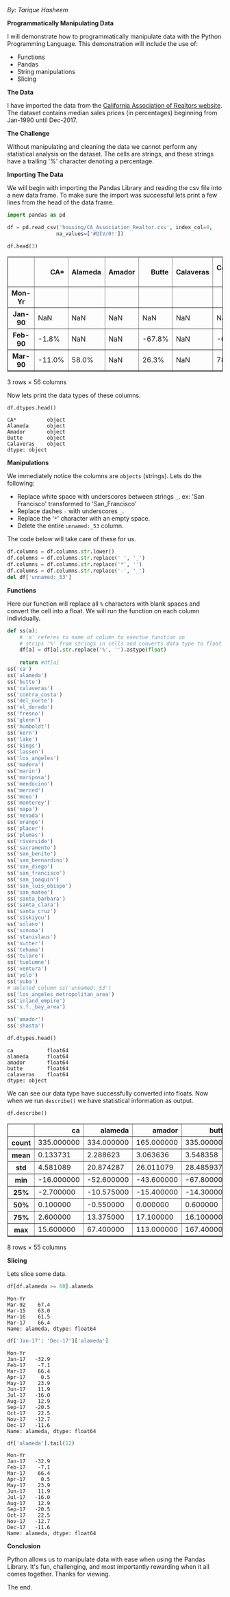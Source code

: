 
_By: Tarique Hasheem_

__Programmatically Manipulating Data__

I will demonstrate how to programmatically manipulate data with the Python Programming Language.  This demonstration will include the use of:

* Functions
* Pandas
* String manipulations
* Slicing

__The Data__

I have imported the data from the [California Association of Realtors website](https://www.car.org/marketdata/data/housingdata/).  The dataset contains median sales prices (in percentages) beginning from Jan-1990 until Dec-2017.

__The Challenge__

Without manipulating and cleaning the data we cannot perform any statistical analysis on the dataset.  The cells are strings, and these strings have a trailing '%' character denoting a percentage.  

__Importing The Data__

We will begin with importing the Pandas Library and reading the csv file into a new data frame.  To make sure the import was successful lets print a few lines from the head of the data frame.


```python
import pandas as pd

df = pd.read_csv('housing/CA_Association_Realtor.csv', index_col=0,
                na_values=['#DIV/0!'])

df.head(3)
```




<div>
<style>
    .dataframe thead tr:only-child th {
        text-align: right;
    }

    .dataframe thead th {
        text-align: left;
    }

    .dataframe tbody tr th {
        vertical-align: top;
    }
</style>
<table border="1" class="dataframe">
  <thead>
    <tr style="text-align: right;">
      <th></th>
      <th>CA*</th>
      <th>Alameda</th>
      <th>Amador</th>
      <th>Butte</th>
      <th>Calaveras</th>
      <th>Contra-Costa</th>
      <th>Del Norte</th>
      <th>El Dorado</th>
      <th>Fresno</th>
      <th>Glenn</th>
      <th>...</th>
      <th>Tehama</th>
      <th>Tulare</th>
      <th>Tuolumne</th>
      <th>Ventura</th>
      <th>Yolo</th>
      <th>Yuba</th>
      <th>Unnamed: 53</th>
      <th>Los Angeles Metropolitan Area</th>
      <th>Inland Empire</th>
      <th>S.F. Bay Area</th>
    </tr>
    <tr>
      <th>Mon-Yr</th>
      <th></th>
      <th></th>
      <th></th>
      <th></th>
      <th></th>
      <th></th>
      <th></th>
      <th></th>
      <th></th>
      <th></th>
      <th></th>
      <th></th>
      <th></th>
      <th></th>
      <th></th>
      <th></th>
      <th></th>
      <th></th>
      <th></th>
      <th></th>
      <th></th>
    </tr>
  </thead>
  <tbody>
    <tr>
      <th>Jan-90</th>
      <td>NaN</td>
      <td>NaN</td>
      <td>NaN</td>
      <td>NaN</td>
      <td>NaN</td>
      <td>NaN</td>
      <td>NaN</td>
      <td>NaN</td>
      <td>NaN</td>
      <td>NaN</td>
      <td>...</td>
      <td>NaN</td>
      <td>NaN</td>
      <td>NaN</td>
      <td>NaN</td>
      <td>NaN</td>
      <td>NaN</td>
      <td>NaN</td>
      <td>NaN</td>
      <td>NaN</td>
      <td>NaN</td>
    </tr>
    <tr>
      <th>Feb-90</th>
      <td>-1.8%</td>
      <td>NaN</td>
      <td>NaN</td>
      <td>-67.8%</td>
      <td>NaN</td>
      <td>-6.6%</td>
      <td>NaN</td>
      <td>NaN</td>
      <td>16.3%</td>
      <td>NaN</td>
      <td>...</td>
      <td>NaN</td>
      <td>11.8%</td>
      <td>NaN</td>
      <td>-4.7%</td>
      <td>NaN</td>
      <td>NaN</td>
      <td>NaN</td>
      <td>-4.0%</td>
      <td>1.8%</td>
      <td>-14.8%</td>
    </tr>
    <tr>
      <th>Mar-90</th>
      <td>-11.0%</td>
      <td>58.0%</td>
      <td>NaN</td>
      <td>26.3%</td>
      <td>NaN</td>
      <td>78.1%</td>
      <td>NaN</td>
      <td>NaN</td>
      <td>9.4%</td>
      <td>NaN</td>
      <td>...</td>
      <td>NaN</td>
      <td>78.9%</td>
      <td>NaN</td>
      <td>28.7%</td>
      <td>NaN</td>
      <td>NaN</td>
      <td>NaN</td>
      <td>23.2%</td>
      <td>32.1%</td>
      <td>32.2%</td>
    </tr>
  </tbody>
</table>
<p>3 rows × 56 columns</p>
</div>



Now lets print the data types of these columns.


```python
df.dtypes.head()
```




    CA*          object
    Alameda      object
    Amador       object
    Butte        object
    Calaveras    object
    dtype: object



__Manipulations__

We immediately notice the columns are ```objects``` (strings).  Lets do the following:  

* Replace white space with underscores between strings ```_```. ex: 'San Francisco' transformed to 'San_Francisco'
* Replace dashes ```-``` with underscores ```_```.
* Replace the '```*```' character with an empty space.
* Delete the entire ```unnamed:_53``` column.

The code below will take care of these for us.


```python
df.columns = df.columns.str.lower()
df.columns = df.columns.str.replace(' ', '_')
df.columns = df.columns.str.replace('*', '')
df.columns = df.columns.str.replace('-', '_')
del df['unnamed:_53']
```

__Functions__

Here our function will replace all ```%``` characters with blank spaces and convert the cell into a float.  We will run the function on each column individually.


```python
def ss(a):
    # 'a' referes to name of column to exectue function on
    # strips '%' from strings in cells and converts data type to float
    df[a] = df[a].str.replace('%', '').astype(float)
    
    return #df[a]
ss('ca')
ss('alameda')
ss('butte')
ss('calaveras')
ss('contra_costa')
ss('del_norte')
ss('el_dorado')
ss('fresno')
ss('glenn')
ss('humboldt')
ss('kern')
ss('lake')
ss('kings')
ss('lassen')
ss('los_angeles')
ss('madera')
ss('marin')
ss('mariposa')
ss('mendocino')
ss('merced')
ss('mono')
ss('monterey')
ss('napa')
ss('nevada')
ss('orange')
ss('placer')
ss('plumas')
ss('riverside')
ss('sacramento')
ss('san_benito')
ss('san_bernardino')
ss('san_diego')
ss('san_francisco')
ss('san_joaquin')
ss('san_luis_obispo')
ss('san_mateo')
ss('santa_barbara')
ss('santa_clara')
ss('santa_cruz')
ss('siskiyou')
ss('solano')
ss('sonoma')
ss('stanislaus')
ss('sutter')
ss('tehama')
ss('tulare')
ss('tuolumne')
ss('ventura')
ss('yolo')
ss('yuba')
# deleted column ss('unnamed:_53')
ss('los_angeles_metropolitan_area')
ss('inland_empire')
ss('s.f._bay_area')
```


```python
ss('amador')
ss('shasta')
```


```python
df.dtypes.head()

```




    ca           float64
    alameda      float64
    amador       float64
    butte        float64
    calaveras    float64
    dtype: object



We can see our data type have successfully converted into floats.  Now when we run ```describe()``` we have statistical information as output.


```python
df.describe()
```




<div>
<style>
    .dataframe thead tr:only-child th {
        text-align: right;
    }

    .dataframe thead th {
        text-align: left;
    }

    .dataframe tbody tr th {
        vertical-align: top;
    }
</style>
<table border="1" class="dataframe">
  <thead>
    <tr style="text-align: right;">
      <th></th>
      <th>ca</th>
      <th>alameda</th>
      <th>amador</th>
      <th>butte</th>
      <th>calaveras</th>
      <th>contra_costa</th>
      <th>del_norte</th>
      <th>el_dorado</th>
      <th>fresno</th>
      <th>glenn</th>
      <th>...</th>
      <th>sutter</th>
      <th>tehama</th>
      <th>tulare</th>
      <th>tuolumne</th>
      <th>ventura</th>
      <th>yolo</th>
      <th>yuba</th>
      <th>los_angeles_metropolitan_area</th>
      <th>inland_empire</th>
      <th>s.f._bay_area</th>
    </tr>
  </thead>
  <tbody>
    <tr>
      <th>count</th>
      <td>335.000000</td>
      <td>334.000000</td>
      <td>165.000000</td>
      <td>335.000000</td>
      <td>203.000000</td>
      <td>335.000000</td>
      <td>107.000000</td>
      <td>107.000000</td>
      <td>335.000000</td>
      <td>143.000000</td>
      <td>...</td>
      <td>140.000000</td>
      <td>122.000000</td>
      <td>255.000000</td>
      <td>179.000000</td>
      <td>335.000000</td>
      <td>107.000000</td>
      <td>140.000000</td>
      <td>335.000000</td>
      <td>335.000000</td>
      <td>335.000000</td>
    </tr>
    <tr>
      <th>mean</th>
      <td>0.133731</td>
      <td>2.288623</td>
      <td>3.063636</td>
      <td>3.548358</td>
      <td>3.735468</td>
      <td>2.468657</td>
      <td>8.785047</td>
      <td>2.591589</td>
      <td>1.928657</td>
      <td>9.466434</td>
      <td>...</td>
      <td>2.240000</td>
      <td>6.294262</td>
      <td>2.459608</td>
      <td>4.101676</td>
      <td>1.885970</td>
      <td>2.856075</td>
      <td>2.893571</td>
      <td>1.298209</td>
      <td>1.570746</td>
      <td>1.765373</td>
    </tr>
    <tr>
      <th>std</th>
      <td>4.581089</td>
      <td>20.874287</td>
      <td>26.011079</td>
      <td>28.485937</td>
      <td>24.960841</td>
      <td>21.984690</td>
      <td>41.637064</td>
      <td>18.557677</td>
      <td>17.979147</td>
      <td>57.124011</td>
      <td>...</td>
      <td>20.848321</td>
      <td>37.933891</td>
      <td>21.858144</td>
      <td>29.209610</td>
      <td>20.020144</td>
      <td>24.618072</td>
      <td>24.127766</td>
      <td>15.531970</td>
      <td>16.366428</td>
      <td>18.877861</td>
    </tr>
    <tr>
      <th>min</th>
      <td>-16.000000</td>
      <td>-52.600000</td>
      <td>-43.600000</td>
      <td>-67.800000</td>
      <td>-47.500000</td>
      <td>-46.600000</td>
      <td>-76.900000</td>
      <td>-35.800000</td>
      <td>-54.000000</td>
      <td>-63.600000</td>
      <td>...</td>
      <td>-35.500000</td>
      <td>-61.200000</td>
      <td>-43.800000</td>
      <td>-70.500000</td>
      <td>-46.900000</td>
      <td>-42.500000</td>
      <td>-51.000000</td>
      <td>-32.100000</td>
      <td>-36.500000</td>
      <td>-42.300000</td>
    </tr>
    <tr>
      <th>25%</th>
      <td>-2.700000</td>
      <td>-10.575000</td>
      <td>-15.400000</td>
      <td>-14.300000</td>
      <td>-15.100000</td>
      <td>-11.800000</td>
      <td>-19.400000</td>
      <td>-11.950000</td>
      <td>-9.250000</td>
      <td>-21.800000</td>
      <td>...</td>
      <td>-13.500000</td>
      <td>-21.600000</td>
      <td>-10.650000</td>
      <td>-15.050000</td>
      <td>-10.150000</td>
      <td>-11.750000</td>
      <td>-12.525000</td>
      <td>-8.500000</td>
      <td>-8.100000</td>
      <td>-8.350000</td>
    </tr>
    <tr>
      <th>50%</th>
      <td>0.100000</td>
      <td>-0.550000</td>
      <td>0.000000</td>
      <td>0.600000</td>
      <td>3.100000</td>
      <td>0.000000</td>
      <td>0.000000</td>
      <td>2.900000</td>
      <td>0.700000</td>
      <td>0.000000</td>
      <td>...</td>
      <td>1.800000</td>
      <td>0.000000</td>
      <td>0.400000</td>
      <td>0.000000</td>
      <td>-0.700000</td>
      <td>-3.500000</td>
      <td>0.000000</td>
      <td>-0.100000</td>
      <td>0.100000</td>
      <td>-0.600000</td>
    </tr>
    <tr>
      <th>75%</th>
      <td>2.600000</td>
      <td>13.375000</td>
      <td>17.100000</td>
      <td>16.100000</td>
      <td>21.000000</td>
      <td>11.700000</td>
      <td>36.800000</td>
      <td>13.450000</td>
      <td>12.550000</td>
      <td>26.700000</td>
      <td>...</td>
      <td>14.725000</td>
      <td>26.600000</td>
      <td>13.900000</td>
      <td>20.750000</td>
      <td>11.800000</td>
      <td>14.000000</td>
      <td>15.825000</td>
      <td>8.800000</td>
      <td>9.200000</td>
      <td>10.550000</td>
    </tr>
    <tr>
      <th>max</th>
      <td>15.600000</td>
      <td>67.400000</td>
      <td>113.000000</td>
      <td>167.400000</td>
      <td>76.000000</td>
      <td>95.900000</td>
      <td>160.000000</td>
      <td>57.200000</td>
      <td>73.500000</td>
      <td>475.000000</td>
      <td>...</td>
      <td>73.200000</td>
      <td>160.000000</td>
      <td>78.900000</td>
      <td>150.000000</td>
      <td>68.000000</td>
      <td>90.200000</td>
      <td>121.900000</td>
      <td>56.600000</td>
      <td>60.300000</td>
      <td>62.700000</td>
    </tr>
  </tbody>
</table>
<p>8 rows × 55 columns</p>
</div>



__Slicing__

Lets slice some data.


```python
df[df.alameda >= 60].alameda
```




    Mon-Yr
    Mar-92    67.4
    Mar-15    63.0
    Mar-16    61.5
    Mar-17    66.4
    Name: alameda, dtype: float64




```python
df['Jan-17': 'Dec-17']['alameda']
```




    Mon-Yr
    Jan-17   -32.9
    Feb-17    -7.1
    Mar-17    66.4
    Apr-17     0.5
    May-17    23.9
    Jun-17    11.9
    Jul-17   -16.0
    Aug-17    12.9
    Sep-17   -20.5
    Oct-17    22.5
    Nov-17   -12.7
    Dec-17   -11.6
    Name: alameda, dtype: float64




```python
df['alameda'].tail(12)
```




    Mon-Yr
    Jan-17   -32.9
    Feb-17    -7.1
    Mar-17    66.4
    Apr-17     0.5
    May-17    23.9
    Jun-17    11.9
    Jul-17   -16.0
    Aug-17    12.9
    Sep-17   -20.5
    Oct-17    22.5
    Nov-17   -12.7
    Dec-17   -11.6
    Name: alameda, dtype: float64



__Conclusion__

Python allows us to manipulate data with ease when using the Pandas Library.  It's fun, challenging, and most importantly rewarding when it all comes together.  Thanks for viewing.

The end.
